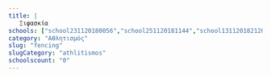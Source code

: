 ```yaml
---
title: |
   Ξιφασκία
schools: ["school231120180056","school251120181144","school131120182120","school021220180948"]
category: "Αθλητισμός"
slug: "fencing"
slugCategory: "athlitismos"
schoolscount: "0"
---
```


